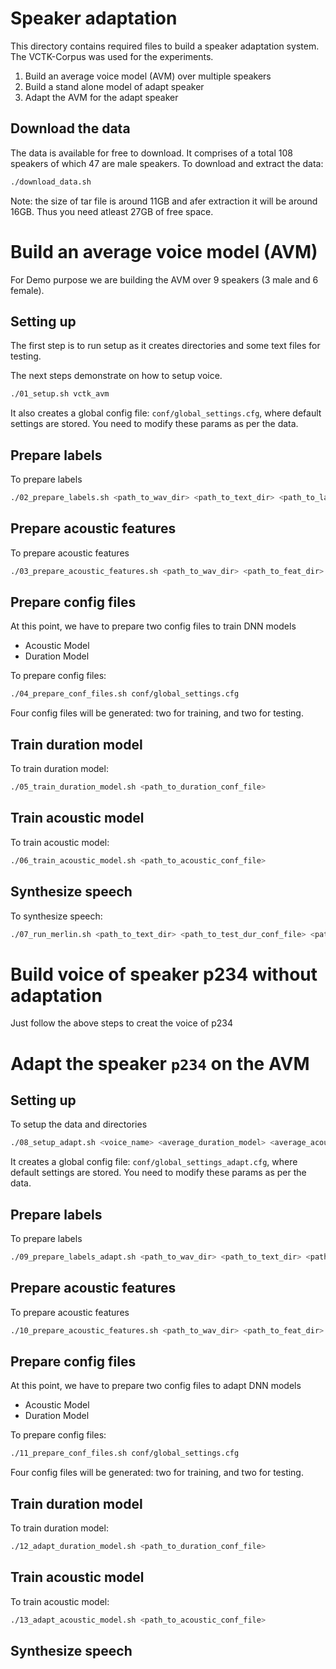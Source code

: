 # Speaker adaptation

This directory contains required files to build a speaker adaptation system. The VCTK-Corpus was used for the experiments.
1) Build an average voice model (AVM) over multiple speakers
2) Build a stand alone model of adapt speaker
3) Adapt the AVM for the adapt speaker 

## Download the data
The data is available for free to download. It comprises of a total 108 speakers of which 47 are male speakers. To download and extract the data:

```sh
./download_data.sh
```
Note: the size of tar file is around 11GB and afer extraction it will be around 16GB. Thus you need atleast 27GB of free space.

# Build an average voice model (AVM)
For Demo purpose we are building the AVM over 9 speakers (3 male and 6 female).

## Setting up

The first step is to run setup as it creates directories and some text files for testing.

The next steps demonstrate on how to setup voice. 

```sh
./01_setup.sh vctk_avm
```

It also creates a global config file: `conf/global_settings.cfg`, where default settings are stored. You need to modify these params as per the data.

## Prepare labels

To prepare labels
```sh
./02_prepare_labels.sh <path_to_wav_dir> <path_to_text_dir> <path_to_labels_dir>
```

## Prepare acoustic features
 
To prepare acoustic features
```sh
./03_prepare_acoustic_features.sh <path_to_wav_dir> <path_to_feat_dir>
```

## Prepare config files

At this point, we have to prepare two config files to train DNN models
- Acoustic Model
- Duration Model

To prepare config files:
```sh
./04_prepare_conf_files.sh conf/global_settings.cfg
```
Four config files will be generated: two for training, and two for testing. 

## Train duration model

To train duration model:
```sh
./05_train_duration_model.sh <path_to_duration_conf_file>
```

## Train acoustic model

To train acoustic model:
```sh
./06_train_acoustic_model.sh <path_to_acoustic_conf_file>
```
## Synthesize speech

To synthesize speech:
```sh
./07_run_merlin.sh <path_to_text_dir> <path_to_test_dur_conf_file> <path_to_test_synth_conf_file>
```

# Build voice of speaker p234 without adaptation
Just follow the above steps to creat the voice of p234


# Adapt the speaker `p234` on the AVM

## Setting up
To setup the data and directories

```sh
./08_setup_adapt.sh <voice_name> <average_duration_model> <average_acoustic_model> <adaptation_method>
```

It creates a global config file: `conf/global_settings_adapt.cfg`, where default settings are stored. You need to modify these params as per the data.

## Prepare labels

To prepare labels
```sh
./09_prepare_labels_adapt.sh <path_to_wav_dir> <path_to_text_dir> <path_to_labels_dir>
```

## Prepare acoustic features
 
To prepare acoustic features
```sh
./10_prepare_acoustic_features.sh <path_to_wav_dir> <path_to_feat_dir>
```

## Prepare config files

At this point, we have to prepare two config files to adapt DNN models
- Acoustic Model
- Duration Model

To prepare config files:
```sh
./11_prepare_conf_files.sh conf/global_settings.cfg
```
Four config files will be generated: two for training, and two for testing. 

## Train duration model

To train duration model:
```sh
./12_adapt_duration_model.sh <path_to_duration_conf_file>
```

## Train acoustic model

To train acoustic model:
```sh
./13_adapt_acoustic_model.sh <path_to_acoustic_conf_file>
```
## Synthesize speech
